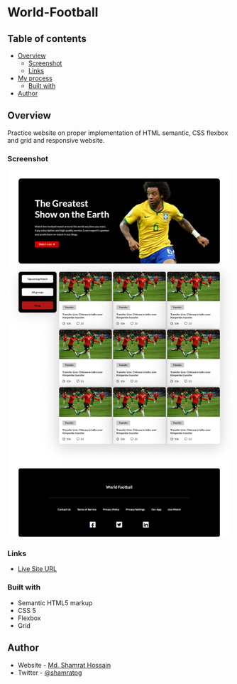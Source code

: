 # World-Football

## Table of contents

- [Overview](#overview)
  - [Screenshot](#screenshot)
  - [Links](#links)
- [My process](#my-process)
  - [Built with](#built-with)
- [Author](#author)


## Overview

Practice website on proper implementation of HTML semantic, CSS flexbox and grid and responsive website.

### Screenshot
![](photo/World-Football.png)


### Links

- [Live Site URL](https://shamratpg.github.io/World-Football/index.html)


### Built with

- Semantic HTML5 markup
- CSS 5
- Flexbox
- Grid


## Author

- Website - [Md. Shamrat Hossain](https://github.com/shamratPG)
- Twitter - [@shamratpg](https://twitter.com/shamratpg)



